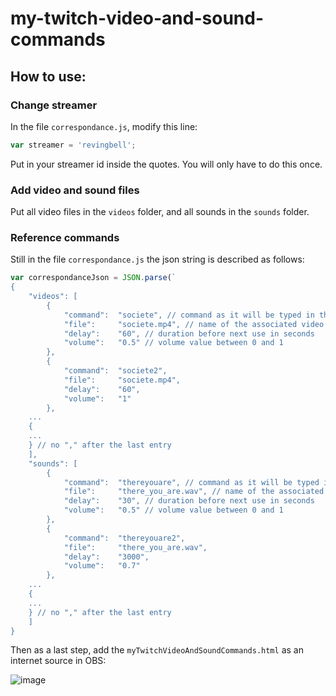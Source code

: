 ﻿# my-twitch-video-and-sound-commands

## How to use:
### Change streamer
In the file `correspondance.js`, modify this line:
```js
var streamer = 'revingbell';
```
Put in your streamer id inside the quotes.
You will only have to do this once.

### Add video and sound files
Put all video files in the `videos` folder, and all sounds in the `sounds` folder.

### Reference commands
Still in the file `correspondance.js` the json string is described as follows:
```js
var correspondanceJson = JSON.parse(`
{
	"videos": [
		{
			"command": 	"societe", // command as it will be typed in the chat
			"file":		"societe.mp4", // name of the associated video file you've put in the videos folder
			"delay": 	"60", // duration before next use in seconds
			"volume": 	"0.5" // volume value between 0 and 1
		},
		{
			"command": 	"societe2",
			"file":		"societe.mp4",
			"delay": 	"60",
			"volume": 	"1"
		},
    ...
    {
    ...
    } // no "," after the last entry
	],
	"sounds": [
		{
			"command": 	"thereyouare", // command as it will be typed in the chat
			"file": 	"there_you_are.wav", // name of the associated sound file you've put in the sounds folder
			"delay": 	"30", // duration before next use in seconds
			"volume": 	"0.5" // volume value between 0 and 1
		},    
		{
			"command": 	"thereyouare2",
			"file": 	"there_you_are.wav",
			"delay": 	"3000",
			"volume": 	"0.7"
		},
    ...
    {
    ...
    } // no "," after the last entry
	]
}
```

Then as a last step, add the `myTwitchVideoAndSoundCommands.html` as an internet source in OBS:

![image](https://user-images.githubusercontent.com/17751686/127782022-b564ccdc-45b1-4810-9643-6fcc72134265.png)
